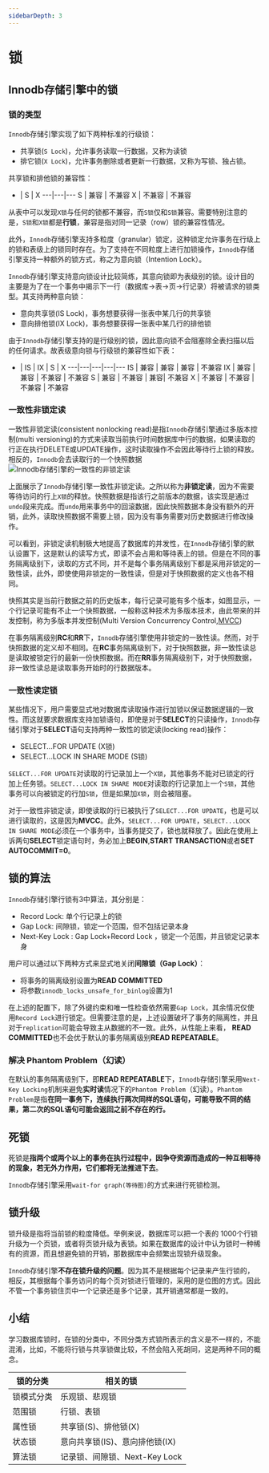 ```yaml
---
sidebarDepth: 3
---
```


# 锁

## Innodb存储引擎中的锁

### 锁的类型

`Innodb`存储引擎实现了如下两种标准的行级锁：
- 共享锁(`S Lock`)，允许事务读取一行数据，又称为读锁
- 排它锁(`X Lock`)，允许事务删除或者更新一行数据，又称为写锁、独占锁。

共享锁和排他锁的兼容性：

- | S | X
---|---|---
S | 兼容 | 不兼容 
X | 不兼容 |  不兼容

从表中可以发现`X锁`与任何的锁都不兼容，而`S锁`仅和`S锁`兼容。需要特别注意的是，`S锁`和`X锁`都是**行锁**，兼容是指对同一记录（row）锁的兼容性情况。

此外，`Innodb`存储引擎支持多粒度（granular）锁定，这种锁定允许事务在行级上的锁和表级上的锁同时存在。为了支持在不同粒度上进行加锁操作，`Innodb`存储引擎支持一种额外的锁方式，称之为意向锁（Intention Lock）。

`Innodb`存储引擎支持意向锁设计比较简练，其意向锁即为表级别的锁。设计目的主要是为了在一个事务中揭示下一行（数据库->表->页->行记录）将被请求的锁类型。其支持两种意向锁：
- 意向共享锁(IS Lock)，事务想要获得一张表中某几行的共享锁
- 意向排他锁(IX Lock)，事务想要获得一张表中某几行的排他锁

由于`Innodb`存储引擎支持的是行级别的锁，因此意向锁不会阻塞除全表扫描以后的任何请求。故表级意向锁与行级锁的兼容性如下表：

- | IS | IX | S | X
---|---|---|---|---
IS | 兼容 | 兼容 | 兼容 | 不兼容 
IX | 兼容 |  兼容 |  不兼容 |  不兼容
S | 兼容 |  不兼容 |  兼容|  不兼容
X | 不兼容 |  不兼容 |  不兼容 |  不兼容

### 一致性非锁定读

一致性非锁定读(consistent nonlocking read)是指`Innodb`存储引擎通过多版本控制(multi versioning)的方式来读取当前执行时间数据库中行的数据，如果读取的行正在执行DELETE或UPDATE操作，这时读取操作不会因此等待行上锁的释放。相反的，`Innodb`会去读取行的一个快照数据
![Innodb存储引擎的一致性的非锁定读](/img/mysql/c-nl-read.jpg)

上面展示了`Innodb`存储引擎一致性非锁定读。之所以称为**非锁定读**，因为不需要等待访问的行上`X锁`的释放。快照数据是指该行之前版本的数据，该实现是通过`undo`段来完成。而`undo`用来事务中的回滚数据，因此快照数据本身没有额外的开销，此外，读取快照数据不需要上锁，因为没有事务需要对历史数据进行修改操作。

可以看到，非锁定读机制极大地提高了数据库的并发性，在`Innodb`存储引擎的默认设置下，这是默认的读写方式，即读不会占用和等待表上的锁。但是在不同的事务隔离级别下，读取的方式不同，并不是每个事务隔离级别下都是采用非锁定的一致性读，此外，即使使用非锁定的一致性读，但是对于快照数据的定义也各不相同。

快照其实是当前行数据之前的历史版本，每行记录可能有多个版本，如图显示，一个行记录可能有不止一个快照数据，一般称这种技术为多版本技术，由此带来的并发控制，称为多版本并发控制(Multi Version Concurrency Control,[MVCC](https://dev.mysql.com/doc/refman/5.7/en/innodb-multi-versioning.html))

在事务隔离级别**RC**和**RR**下，`Innodb`存储引擎使用非锁定的一致性读。然而，对于快照数据的定义却不相同。在**RC**事务隔离级别下，对于快照数据，非一致性读总是读取被锁定行的最新一份快照数据。而在**RR**事务隔离级别下，对于快照数据，非一致性读总是读取事务开始时的行数据版本。

### 一致性读定锁

某些情况下，用户需要显式地对数据库读取操作进行加锁以保证数据逻辑的一致性。而这就要求数据库支持加锁语句，即使是对于**SELECT**的只读操作，`Innodb`存储引擎对于**SELECT**语句支持两种一致性的锁定读(locking read)操作：
- SELECT...FOR UPDATE         (X锁)
- SELECT...LOCK IN SHARE MODE (S锁)

`SELECT...FOR UPDATE`对读取的行记录加上一个`X锁`，其他事务不能对已锁定的行加上任务锁。`SELECT...LOCK IN SHARE MODE`对读取的行记录加上一个`S锁`，其他事务可以向被锁定的行加`S锁`，但是如果加`X锁`，则会被阻塞。

对于一致性非锁定读，即使读取的行已被执行了`SELECT...FOR UPDATE`，也是可以进行读取的，这是因为**MVCC**。此外，`SELECT...FOR UPDATE`，`SELECT...LOCK IN SHARE MODE`必须在一个事务中，当事务提交了，锁也就释放了。因此在使用上诉两句**SELECT**锁定语句时，务必加上**BEGIN**,**START TRANSACTION**或者**SET AUTOCOMMIT=0**。

## 锁的算法

`Innodb`存储引擎行锁有3中算法，其分别是：
- Record Lock: 单个行记录上的锁
- Gap Lock: 间隙锁，锁定一个范围，但不包括记录本身
- Next-Key Lock : Gap Lock+Record Lock ，锁定一个范围，并且锁定记录本身

用户可以通过以下两种方式来显式地关闭**间隙锁（Gap Lock）**：
- 将事务的隔离级别设置为**READ COMMITTED**
- 将参数`innodb_locks_unsafe_for_binlog`设置为1

在上述的配置下，除了外键约束和唯一性检查依然需要`Gap Lock`，其余情况仅使用`Record Lock`进行锁定。但需要注意的是，上述设置破坏了事务的隔离性，并且对于`replication`可能会导致主从数据的不一致。此外，从性能上来看， **READ COMMITTED**也不会优于默认的事务隔离级别**READ REPEATABLE**。

### 解决 Phantom Problem（幻读）

在默认的事务隔离级别下，即**READ REPEATABLE**下，`Innodb`存储引擎采用`Next-Key Locking`机制来避免**实时读**情况下的`Phantom Problem`（幻读）。`Phantom Problem`是指**在同一事务下，连续执行两次同样的SQL语句，可能导致不同的结果，第二次的SQL语句可能会返回之前不存在的行。**

## 死锁

死锁是**指两个或两个以上的事务在执行过程中，因争夺资源而造成的一种互相等待的现象，若无外力作用，它们都将无法推进下去**。

`Innodb`存储引擎采用`wait-for graph(等待图)`的方式来进行死锁检测。

## 锁升级

锁升级是指将当前锁的粒度降低。举例来说，数据库可以把一个表的 1000个行锁升级为一个页锁，或者将页锁升级为表锁。如果在数据库的设计中认为锁时一种稀有的资源，而且想避免锁的开销，那数据库中会频繁出现锁升级现象。

`Innodb`存储引擎**不存在锁升级的问题**。因为其不是根据每个记录来产生行锁的，相反，其根据每个事务访问的每个页对锁进行管理的，采用的是位图的方式。因此不管一个事务锁住页中一个记录还是多个记录，其开销通常都是一致的。

## 小结

学习数据库锁时，在锁的分类中，不同分类方式锁所表示的含义是不一样的，不能混淆，比如，不能将行锁与共享锁做比较，不然会陷入死胡同，这是两种不同的概念。

锁的分类 | 相关的锁
---|---
锁模式分类 | 乐观锁、悲观锁
范围锁 | 行锁、表锁
属性锁 | 共享锁(S)、排他锁(X)
状态锁 | 意向共享锁(IS)、意向排他锁(IX)
算法锁 | 记录锁、间隙锁、Next-Key Lock